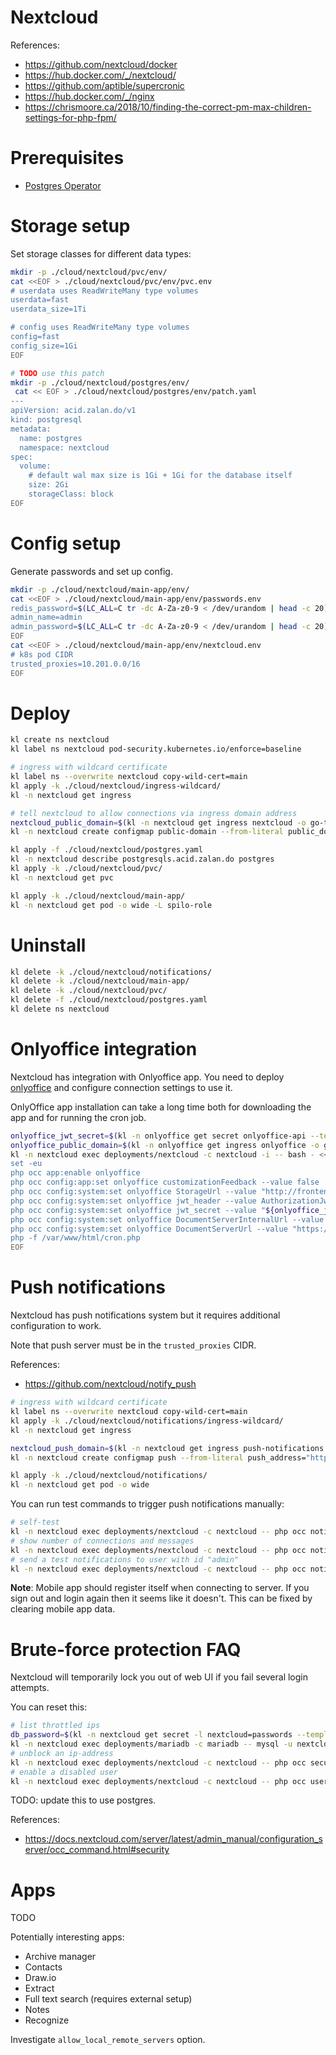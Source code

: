 
# Nextcloud

References:
- https://github.com/nextcloud/docker
- https://hub.docker.com/_/nextcloud/
- https://github.com/aptible/supercronic
- https://hub.docker.com/_/nginx
- https://chrismoore.ca/2018/10/finding-the-correct-pm-max-children-settings-for-php-fpm/

# Prerequisites

- [Postgres Operator](../../storage/postgres/readme.md)

# Storage setup

Set storage classes for different data types:

```bash
mkdir -p ./cloud/nextcloud/pvc/env/
cat <<EOF > ./cloud/nextcloud/pvc/env/pvc.env
# userdata uses ReadWriteMany type volumes
userdata=fast
userdata_size=1Ti

# config uses ReadWriteMany type volumes
config=fast
config_size=1Gi
EOF

# TODO use this patch
mkdir -p ./cloud/nextcloud/postgres/env/
 cat << EOF > ./cloud/nextcloud/postgres/env/patch.yaml
---
apiVersion: acid.zalan.do/v1
kind: postgresql
metadata:
  name: postgres
  namespace: nextcloud
spec:
  volume:
    # default wal max size is 1Gi + 1Gi for the database itself
    size: 2Gi
    storageClass: block
EOF
```

# Config setup

Generate passwords and set up config.

```bash
mkdir -p ./cloud/nextcloud/main-app/env/
cat <<EOF > ./cloud/nextcloud/main-app/env/passwords.env
redis_password=$(LC_ALL=C tr -dc A-Za-z0-9 < /dev/urandom | head -c 20)
admin_name=admin
admin_password=$(LC_ALL=C tr -dc A-Za-z0-9 < /dev/urandom | head -c 20)
EOF
cat <<EOF > ./cloud/nextcloud/main-app/env/nextcloud.env
# k8s pod CIDR
trusted_proxies=10.201.0.0/16
EOF
```

# Deploy

```bash
kl create ns nextcloud
kl label ns nextcloud pod-security.kubernetes.io/enforce=baseline

# ingress with wildcard certificate
kl label ns --overwrite nextcloud copy-wild-cert=main
kl apply -k ./cloud/nextcloud/ingress-wildcard/
kl -n nextcloud get ingress

# tell nextcloud to allow connections via ingress domain address
nextcloud_public_domain=$(kl -n nextcloud get ingress nextcloud -o go-template --template "{{ (index .spec.rules 0).host}}")
kl -n nextcloud create configmap public-domain --from-literal public_domain="$nextcloud_public_domain" -o yaml --dry-run=client | kl apply -f -

kl apply -f ./cloud/nextcloud/postgres.yaml
kl -n nextcloud describe postgresqls.acid.zalan.do postgres
kl apply -k ./cloud/nextcloud/pvc/
kl -n nextcloud get pvc

kl apply -k ./cloud/nextcloud/main-app/
kl -n nextcloud get pod -o wide -L spilo-role
```

# Uninstall

```bash
kl delete -k ./cloud/nextcloud/notifications/
kl delete -k ./cloud/nextcloud/main-app/
kl delete -k ./cloud/nextcloud/pvc/
kl delete -f ./cloud/nextcloud/postgres.yaml
kl delete ns nextcloud
```

# Onlyoffice integration

Nextcloud has integration with Onlyoffice app.
You need to deploy [onlyoffice](../onlyoffice/readme.md)
and configure connection settings to use it.

OnlyOffice app installation can take a long time
both for downloading the app and for running the cron job.

```bash
onlyoffice_jwt_secret=$(kl -n onlyoffice get secret onlyoffice-api --template {{.data.jwt_secret}} | base64 --decode)
onlyoffice_public_domain=$(kl -n onlyoffice get ingress onlyoffice -o go-template "{{ (index .spec.rules 0).host}}")
kl -n nextcloud exec deployments/nextcloud -c nextcloud -i -- bash - << EOF
set -eu
php occ app:enable onlyoffice
php occ config:app:set onlyoffice customizationFeedback --value false
php occ config:system:set onlyoffice StorageUrl --value "http://frontend.nextcloud.svc/"
php occ config:system:set onlyoffice jwt_header --value AuthorizationJwt
php occ config:system:set onlyoffice jwt_secret --value "${onlyoffice_jwt_secret}"
php occ config:system:set onlyoffice DocumentServerInternalUrl --value "http://onlyoffice.onlyoffice.svc/"
php occ config:system:set onlyoffice DocumentServerUrl --value "https://${onlyoffice_public_domain}/"
php -f /var/www/html/cron.php
EOF
```

# Push notifications

Nextcloud has push notifications system but it requires additional configuration to work.

Note that push server must be in the `trusted_proxies` CIDR.

References:
- https://github.com/nextcloud/notify_push

```bash
# ingress with wildcard certificate
kl label ns --overwrite nextcloud copy-wild-cert=main
kl apply -k ./cloud/nextcloud/notifications/ingress-wildcard/
kl -n nextcloud get ingress

nextcloud_push_domain=$(kl -n nextcloud get ingress push-notifications -o go-template "{{ (index .spec.rules 0).host}}")
kl -n nextcloud create configmap push --from-literal push_address="https://${nextcloud_push_domain}" -o yaml --dry-run=client | kl apply -f -

kl apply -k ./cloud/nextcloud/notifications/
kl -n nextcloud get pod -o wide
```

You can run test commands to trigger push notifications manually:

```bash
# self-test
kl -n nextcloud exec deployments/nextcloud -c nextcloud -- php occ notify_push:self-test
# show number of connections and messages
kl -n nextcloud exec deployments/nextcloud -c nextcloud -- php occ notify_push:metrics
# send a test notifications to user with id "admin"
kl -n nextcloud exec deployments/nextcloud -c nextcloud -- php occ notification:test-push admin
```

**Note**: Mobile app should register itself when connecting to server.
If you sign out and login again then it seems like it doesn't.
This can be fixed by clearing mobile app data.

# Brute-force protection FAQ

Nextcloud will temporarily lock you out of web UI if you fail several login attempts.

You can reset this:

```bash
# list throttled ips
db_password=$(kl -n nextcloud get secret -l nextcloud=passwords --template "{{ (index .items 0).data.mariadb_user_password}}" | base64 --decode)
kl -n nextcloud exec deployments/mariadb -c mariadb -- mysql -u nextcloud -p"$db_password" --database nextcloud -e "select * from oc_bruteforce_attempts;"
# unblock an ip-address
kl -n nextcloud exec deployments/nextcloud -c nextcloud -- php occ security:bruteforce:reset <ip-address>
# enable a disabled user
kl -n nextcloud exec deployments/nextcloud -c nextcloud -- php occ user:enable <name of user>
```

TODO: update this to use postgres.

References:
- https://docs.nextcloud.com/server/latest/admin_manual/configuration_server/occ_command.html#security

# Apps

TODO

Potentially interesting apps:
- Archive manager
- Contacts
- Draw.io
- Extract
- Full text search (requires external setup)
- Notes
- Recognize

Investigate `allow_local_remote_servers` option.

